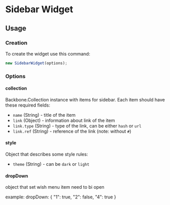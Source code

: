 # Sidebar Widget

## Usage

### Creation

To create the widget use this command:

```js
new SidebarWidget(options);
```

### Options

#### collection
Backbone.Collection instance with items for sidebar.
Each item should have these required fields:

* ```name``` (String) - title of the item
* ```link``` (Object) - information about link of the item
* ```link.type``` (String) - type of the link, can be either ```hash``` or ```url```
* ```link.ref``` (String) - reference of the link (note: without ```#```)

#### style
Object that describes some style rules:

* ```theme``` (String) - can be ```dark``` or ```light```

#### dropDown
object that set wish menu item need to bi open

example:    dropDown: {
                "1": true,
                "2": false,
                "4": true
            }
